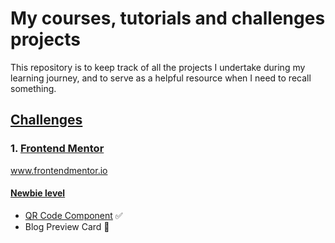 # My courses, tutorials and challenges projects

This repository is to keep track of all the projects I undertake during my learning journey, and to serve as a helpful resource when I need to recall something.

## [Challenges](./challenges)
### 1. [Frontend Mentor](./challenges/frontendMentor)
www.frontendmentor.io
#### [Newbie level](./challenges/frontendMentor/newbie)
  - [QR Code Component](./challenges/frontendMentor/newbie/qr-code-component) ✅
  - Blog Preview Card 🚧
